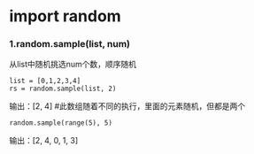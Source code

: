 # import random
### 1.random.sample(list, num)
从list中随机挑选num个数，顺序随机

    list = [0,1,2,3,4]
    rs = random.sample(list, 2)
输出：[2, 4]    #此数组随着不同的执行，里面的元素随机，但都是两个

    random.sample(range(5), 5)    
输出：[2, 4, 0, 1, 3]
